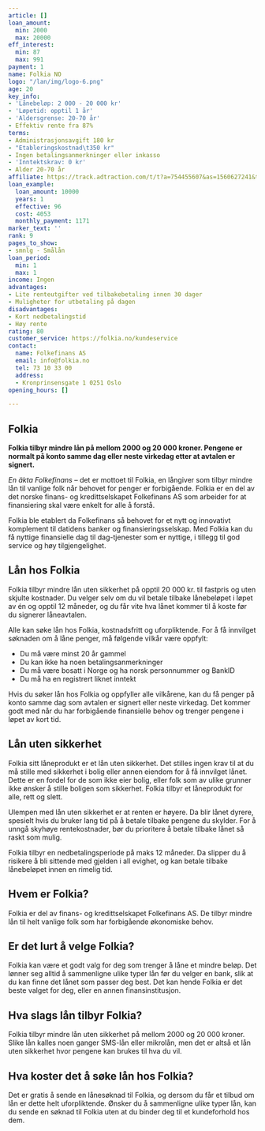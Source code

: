 ```yaml
---
article: []
loan_amount:
  min: 2000
  max: 20000
eff_interest:
  min: 87
  max: 991
payment: 1
name: Folkia NO
logo: "/lan/img/logo-6.png"
age: 20
key_info:
- 'Lånebeløp: 2 000 - 20 000 kr'
- 'Løpetid: opptil 1 år'
- 'Aldersgrense: 20-70 år'
- Effektiv rente fra 87%
terms:
- Administrasjonsavgift 180 kr
- "Etableringskostnad\t350 kr"
- Ingen betalingsanmerkninger eller inkasso
- 'Inntektskrav: 0 kr'
- Alder 20-70 år
affiliate: https://track.adtraction.com/t/t?a=754455607&as=1560627241&t=2&tk=1
loan_example:
  loan_amount: 10000
  years: 1
  effective: 96
  cost: 4053
  monthly_payment: 1171
marker_text: ''
rank: 9
pages_to_show:
- smnlg - Smålån
loan_period:
  min: 1
  max: 1
income: Ingen
advantages:
- Lite renteutgifter ved tilbakebetaling innen 30 dager
- Muligheter for utbetaling på dagen
disadvantages:
- Kort nedbetalingstid
- Høy rente
rating: 80
customer_service: https://folkia.no/kundeservice
contact:
  name: Folkefinans AS
  email: info@folkia.no
  tel: 73 10 33 00
  address:
  - Kronprinsensgate 1 0251 Oslo
opening_hours: []

---
```

## Folkia

**Folkia tilbyr mindre lån på mellom 2000 og 20 000 kroner. Pengene er normalt på konto samme dag eller neste virkedag etter at avtalen er signert.**

_En äkta Folkefinans_ – det er mottoet til Folkia, en långiver som tilbyr mindre lån til vanlige folk når behovet for penger er forbigående. Folkia er en del av det norske finans- og kredittselskapet Folkefinans AS som arbeider for at finansiering skal være enkelt for alle å forstå.

Folkia ble etablert da Folkefinans så behovet for et nytt og innovativt komplement til datidens banker og finansieringsselskap. Med Folkia kan du få nyttige finansielle dag til dag-tjenester som er nyttige, i tillegg til god service og høy tilgjengelighet.

## Lån hos Folkia

Folkia tilbyr mindre lån uten sikkerhet på opptil 20 000 kr. til fastpris og uten skjulte kostnader. Du velger selv om du vil betale tilbake lånebeløpet i løpet av én og opptil 12 måneder, og du får vite hva lånet kommer til å koste før du signerer låneavtalen.

Alle kan søke lån hos Folkia, kostnadsfritt og uforpliktende. For å få innvilget søknaden om å låne penger, må følgende vilkår være oppfylt:

* Du må være minst 20 år gammel
* Du kan ikke ha noen betalingsanmerkninger
* Du må være bosatt i Norge og ha norsk personnummer og BankID
* Du må ha en registrert liknet inntekt

Hvis du søker lån hos Folkia og oppfyller alle vilkårene, kan du få penger på konto samme dag som avtalen er signert eller neste virkedag. Det kommer godt med når du har forbigående finansielle behov og trenger pengene i løpet av kort tid.

## Lån uten sikkerhet

Folkia sitt låneprodukt er et lån uten sikkerhet. Det stilles ingen krav til at du må stille med sikkerhet i bolig eller annen eiendom for å få innvilget lånet. Dette er en fordel for de som ikke eier bolig, eller folk som av ulike grunner ikke ønsker å stille boligen som sikkerhet. Folkia tilbyr et låneprodukt for alle, rett og slett.

Ulempen med lån uten sikkerhet er at renten er høyere. Da blir lånet dyrere, spesielt hvis du bruker lang tid på å betale tilbake pengene du skylder. For å unngå skyhøye rentekostnader, bør du prioritere å betale tilbake lånet så raskt som mulig.

Folkia tilbyr en nedbetalingsperiode på maks 12 måneder. Da slipper du å risikere å bli sittende med gjelden i all evighet, og kan betale tilbake lånebeløpet innen en rimelig tid.

## Hvem er Folkia?

Folkia er del av finans- og kredittselskapet Folkefinans AS. De tilbyr mindre lån til helt vanlige folk som har forbigående økonomiske behov.

## Er det lurt å velge Folkia?

Folkia kan være et godt valg for deg som trenger å låne et mindre beløp. Det lønner seg alltid å sammenligne ulike typer lån før du velger en bank, slik at du kan finne det lånet som passer deg best. Det kan hende Folkia er det beste valget for deg, eller en annen finansinstitusjon.

## Hva slags lån tilbyr Folkia?

Folkia tilbyr mindre lån uten sikkerhet på mellom 2000 og 20 000 kroner. Slike lån kalles noen ganger SMS-lån eller mikrolån, men det er altså et lån uten sikkerhet hvor pengene kan brukes til hva du vil.

## Hva koster det å søke lån hos Folkia?

Det er gratis å sende en lånesøknad til Folkia, og dersom du får et tilbud om lån er dette helt uforpliktende. Ønsker du å sammenligne ulike typer lån, kan du sende en søknad til Folkia uten at du binder deg til et kundeforhold hos dem.